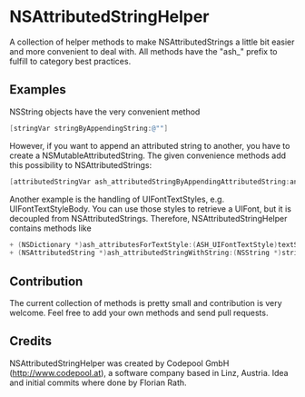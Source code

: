 # NSAttributedStringHelper
A collection of helper methods to make NSAttributedStrings a little bit easier and more convenient to deal with. All methods have the "ash_" prefix to fulfill to category best practices.

## Examples
NSString objects have the very convenient method
```objective-c
[stringVar stringByAppendingString:@""]
```
However, if you want to append an attributed string to another, you have to create a NSMutableAttributedString. The given convenience methods add this possibility to NSAttributedStrings:
```objective-c
[attributedStringVar ash_attributedStringByAppendingAttributedString:anotherAttributedStringVar]
```
Another example is the handling of UIFontTextStyles, e.g. UIFontTextStyleBody. You can use those styles to retrieve a UIFont, but it is decoupled from NSAttributedStrings. Therefore, NSAttributedStringHelper contains methods like
```objective-c
+ (NSDictionary *)ash_attributesForTextStyle:(ASH_UIFontTextStyle)textStyle;
+ (NSAttributedString *)ash_attributedStringWithString:(NSString *)string textStyle:(ASH_UIFontTextStyle)style;
```

## Contribution
The current collection of methods is pretty small and contribution is very welcome. Feel free to add your own methods and send pull requests.

## Credits
NSAttributedStringHelper was created by Codepool GmbH (http://www.codepool.at), a software company based in Linz, Austria. Idea and initial commits where done by Florian Rath.